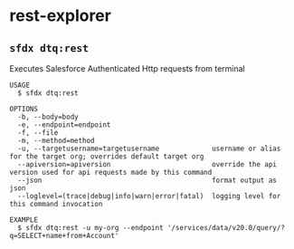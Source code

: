 rest-explorer
=============

<!-- commands -->
## `sfdx dtq:rest`

Executes Salesforce Authenticated Http requests from terminal

```
USAGE
  $ sfdx dtq:rest

OPTIONS
  -b, --body=body
  -e, --endpoint=endpoint
  -f, --file
  -m, --method=method
  -u, --targetusername=targetusername             username or alias for the target org; overrides default target org
  --apiversion=apiversion                         override the api version used for api requests made by this command
  --json                                          format output as json
  --loglevel=(trace|debug|info|warn|error|fatal)  logging level for this command invocation

EXAMPLE
  $ sfdx dtq:rest -u my-org --endpoint '/services/data/v20.0/query/?q=SELECT+name+from+Account'
```
<!-- commandsstop -->
